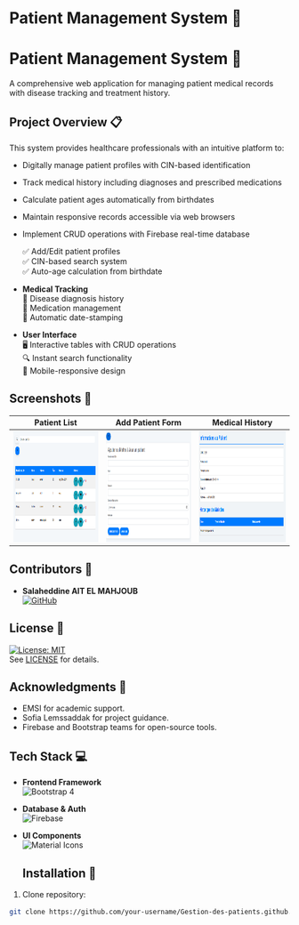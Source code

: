 # Patient Management System 🏥

# Patient Management System 🏥

A comprehensive web application for managing patient medical records with disease tracking and treatment history.

## Project Overview 📋
This system provides healthcare professionals with an intuitive platform to:
- Digitally manage patient profiles with CIN-based identification
- Track medical history including diagnoses and prescribed medications
- Calculate patient ages automatically from birthdates
- Maintain responsive records accessible via web browsers
- Implement CRUD operations with Firebase real-time database

  ✅ Add/Edit patient profiles  
  ✅ CIN-based search system  
  ✅ Auto-age calculation from birthdate
- **Medical Tracking**  
  📆 Disease diagnosis history  
  💊 Medication management  
  📅 Automatic date-stamping
- **User Interface**  
  🖥️ Interactive tables with CRUD operations  
  🔍 Instant search functionality  
  📱 Mobile-responsive design

## Screenshots 📸
| Patient List              | Add Patient Form            | Medical History            |
|---------------------------|-----------------------------|-----------------------------|
| <img src="media/image13.png" alt="Patient List" width="300" height="200"> | <img src="media/image19.png" alt="Add Patient" width="300" height="200"> | <img src="media/image23.png" alt="Medical History" width="300" height="200"> |


## Contributors 👥
- **Salaheddine AIT EL MAHJOUB**  
  [![GitHub](https://img.shields.io/badge/GitHub-Profile-blue)](https://github.com/saitelmahjoub)


## License 📄
[![License: MIT](https://img.shields.io/badge/License-MIT-yellow.svg)](https://opensource.org/licenses/MIT)  
See [LICENSE](LICENSE) for details.

## Acknowledgments 🙏
- EMSI for academic support.
- Sofia Lemssaddak for project guidance.
- Firebase and Bootstrap teams for open-source tools.
## Tech Stack 💻
- **Frontend Framework**  
  ![Bootstrap 4](https://img.shields.io/badge/Bootstrap-4.5.2-7952B3?logo=bootstrap)
- **Database & Auth**  
  ![Firebase](https://img.shields.io/badge/Firebase-8.10.0-FFCA28?logo=firebase)
- **UI Components**  
  ![Material Icons](https://img.shields.io/badge/Material_Icons-2.0-4285F4?logo=material-design)

   ## Installation 🚀
1. Clone repository:
```bash
git clone https://github.com/your-username/Gestion-des-patients.github.io.git

